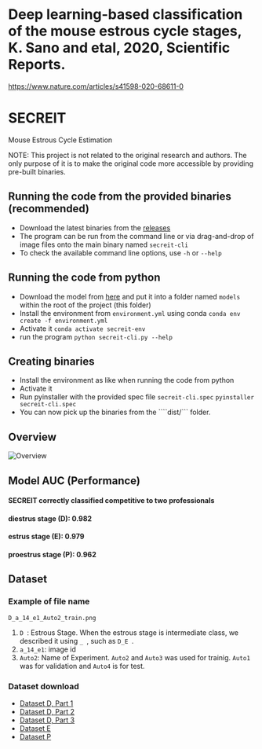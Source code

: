# Deep learning-based classification of the mouse estrous cycle stages, K. Sano and etal, 2020, Scientific Reports.
https://www.nature.com/articles/s41598-020-68611-0

# SECREIT
Mouse Estrous Cycle Estimation

NOTE: This project is not related to the original research and authors. The only purpose of it is to make the original code more accessible by providing pre-built binaries.

## Running the code from the provided binaries (recommended)
- Download the latest binaries from the [releases](https://github.com/uncle-ben-devel/Secreit/releases/latest)
- The program can be run from the command line or via drag-and-drop of image files onto the main binary named ```secreit-cli```
- To check the available command line options, use ```-h``` or ```--help```

## Running the code from python
- Download the model from [here](https://opac.ll.chiba-u.jp/da/curator/108041/weights.hdf5) and put it into a folder named ```models``` within the root of the project (this folder)
- Install the environment from ```environment.yml``` using conda
```conda env create -f environment.yml```
- Activate it
```conda activate secreit-env```
- run the program
```python secreit-cli.py --help```

## Creating binaries
- Install the environment as like when running the code from python
- Activate it
- Run pyinstaller with the provided spec file ```secreit-cli.spec```
```pyinstaller secreit-cli.spec```
- You can now pick up the binaries from the ````dist/``` folder.

## Overview
![Overview](https://github.com/SanoKyohei/Secreit/blob/master/Example/Overview.png)  

## Model AUC (Performance)
#### SECREIT correctly classified competitive to two professionals
#### diestrus stage (D): 0.982 
#### estrus stage (E): 0.979
#### proestrus stage (P): 0.962

## Dataset
### Example of file name
```D_a_14_e1_Auto2_train.png```
1. ```D ```: Estrous Stage. When the estrous stage is intermediate class, we described it using  ```_ ```, such as  ```D_E ```.
1. ```a_14_e1```: image id
1. ```Auto2```: Name of Experiment. ```Auto2``` and ```Auto3``` was used for trainig. ```Auto1``` was for validation and ```Auto4``` is for test. 
### Dataset download
- [Dataset D, Part 1](https://opac.ll.chiba-u.jp/da/curator/108041/D_part1.zip)
- [Dataset D, Part 2](https://opac.ll.chiba-u.jp/da/curator/108041/D_part2.zip)
- [Dataset D, Part 3](https://opac.ll.chiba-u.jp/da/curator/108041/D_part3.zip)
- [Dataset E](https://opac.ll.chiba-u.jp/da/curator/108041/E.zip)
- [Dataset P](https://opac.ll.chiba-u.jp/da/curator/108041/P.zip)